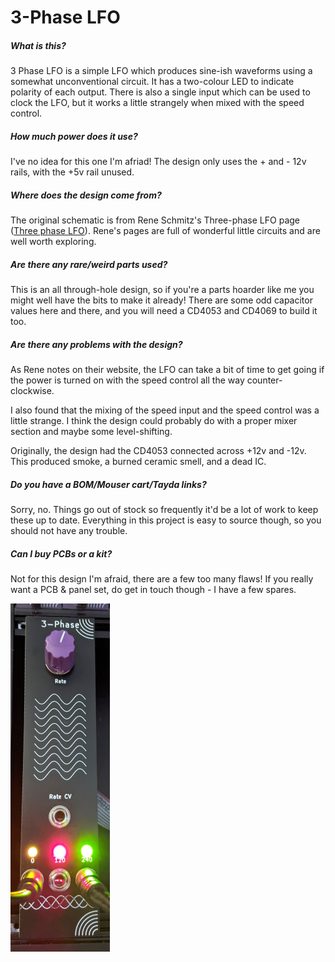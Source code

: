 # 3-Phase LFO

##### What is this?

3 Phase LFO is a simple LFO which produces sine-ish waveforms using a somewhat unconventional circuit. It has a two-colour LED to indicate polarity of each output. There is also a single input which can be used to clock the LFO, but it works a little strangely when mixed with the speed control.

##### How much power does it use?

I've no idea for this one I'm afriad! The design only uses the + and - 12v rails, with the +5v rail unused.

##### Where does the design come from?

The original schematic is from Rene Schmitz's Three-phase LFO page ([Three phase LFO](https://www.schmitzbits.de/triphase.html)). Rene's pages are full of wonderful little circuits and are well worth exploring.

##### Are there any rare/weird parts used?

This is an all through-hole design, so if you're a parts hoarder like me you might well have the bits to make it already! There are some odd capacitor values here and there, and you will need a CD4053 and CD4069 to build it too.

##### Are there any problems with the design?

As Rene notes on their website, the LFO can take a bit of time to get going if the power is turned on with the speed control all the way counter-clockwise.

I also found that the mixing of the speed input and the speed control was a little strange. I think the design could probably do with a proper mixer section and maybe some level-shifting.

Originally, the design had the CD4053 connected across +12v and -12v. This produced smoke, a burned ceramic smell, and a dead IC.

##### Do you have a BOM/Mouser cart/Tayda links?

Sorry, no. Things go out of stock so frequently it'd be a lot of work to keep these up to date. Everything in this project is easy to source though, so you should not have any trouble.

##### Can I buy PCBs or a kit?

Not for this design I'm afraid, there are a few too many flaws! If you really want a PCB & panel set, do get in touch though - I have a few spares.

![sycamore-panel](images/panel.png)